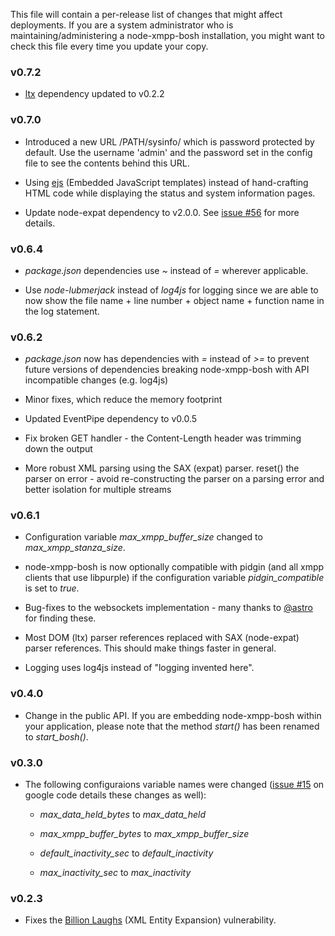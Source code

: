 This file will contain a per-release list of changes that might affect
deployments. If you are a system administrator who is
maintaining/administering a node-xmpp-bosh installation, you might
want to check this file every time you update your copy.

### v0.7.2

* [ltx](https://github.com/astro/ltx) dependency updated to v0.2.2

### v0.7.0

* Introduced a new URL /PATH/sysinfo/ which is password protected by default. Use the username 'admin' and the password set in the config file to see the contents behind this URL.

* Using [ejs](https://github.com/visionmedia/ejs) (Embedded JavaScript templates) instead of hand-crafting HTML code while displaying the status and system information pages.

* Update node-expat dependency to v2.0.0. See [issue #56](https://github.com/dhruvbird/node-xmpp-bosh/issues/56) for more details.

### v0.6.4

* *package.json* dependencies use *~* instead of *=* wherever applicable.

* Use *node-lubmerjack* instead of *log4js* for logging since we are able to now show the file name + line number + object name + function name in the log statement.

### v0.6.2

* *package.json* now has dependencies with *=* instead of *>=* to prevent future versions of dependencies breaking node-xmpp-bosh with API incompatible changes (e.g. log4js)

* Minor fixes, which reduce the memory footprint

* Updated EventPipe dependency to v0.0.5

* Fix broken GET handler - the Content-Length header was trimming down the output

* More robust XML parsing using the SAX (expat) parser. reset() the parser on error - avoid re-constructing the parser on a parsing error and better isolation for multiple streams

### v0.6.1

* Configuration variable *max_xmpp_buffer_size* changed to *max_xmpp_stanza_size*.

* node-xmpp-bosh is now optionally compatible with pidgin (and all
  xmpp clients that use libpurple) if the configuration variable
  *pidgin_compatible* is set to *true*.

* Bug-fixes to the websockets implementation - many thanks to
  [@astro](https://github.com/astro) for finding these.

* Most DOM (ltx) parser references replaced with SAX (node-expat)
  parser references. This should make things faster in general.

* Logging uses log4js instead of "logging invented here".

### v0.4.0

* Change in the public API. If you are embedding node-xmpp-bosh within
  your application, please note that the method *start()* has been
  renamed to *start_bosh()*.

### v0.3.0

* The following configuraions variable names were changed ([issue
  \#15](http://code.google.com/p/node-xmpp-bosh/issues/detail?id=15)
  on google code details these changes as well):

    * *max_data_held_bytes* to *max_data_held*

    * *max_xmpp_buffer_bytes* to *max_xmpp_buffer_size*

    * *default_inactivity_sec* to *default_inactivity*

    * *max_inactivity_sec* to *max_inactivity*

### v0.2.3

* Fixes the [Billion
  Laughs](https://en.wikipedia.org/wiki/Billion_laughs) (XML Entity
  Expansion) vulnerability.

